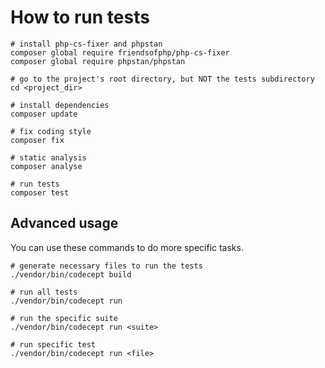 How to run tests
====

```
# install php-cs-fixer and phpstan
composer global require friendsofphp/php-cs-fixer
composer global require phpstan/phpstan

# go to the project's root directory, but NOT the tests subdirectory 
cd <project_dir>

# install dependencies
composer update

# fix coding style
composer fix

# static analysis
composer analyse

# run tests
composer test
```

Advanced usage
----

You can use these commands to do more specific tasks.

```
# generate necessary files to run the tests
./vendor/bin/codecept build

# run all tests
./vendor/bin/codecept run

# run the specific suite
./vendor/bin/codecept run <suite>

# run specific test
./vendor/bin/codecept run <file>
```

